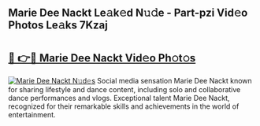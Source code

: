 ## Marie Dee Nackt Le𝚊k𝚎d N𝚞𝚍e - Part-pzi Vid𝚎o Photos Le𝚊ks 7Kzaj

# <h2><a href="http://fb5fpup.evod.top/?m=Marie+Dee+Nackt">🔗 👉🔴 Marie Dee Nackt Vid𝚎o Ph𝚘t𝚘s</a></h2>

[![Marie Dee Nackt N𝚞d𝚎s](https://i.imgur.com/8V9OHl7.gif)](http://fb5fpup.evod.top/?m=Marie+Dee+Nackt)
Social media sensation Marie Dee Nackt known for sharing lifestyle and dance content, including solo and collaborative dance performances and vlogs. Exceptional talent Marie Dee Nackt, recognized for their remarkable skills and achievements in the world of entertainment. 
